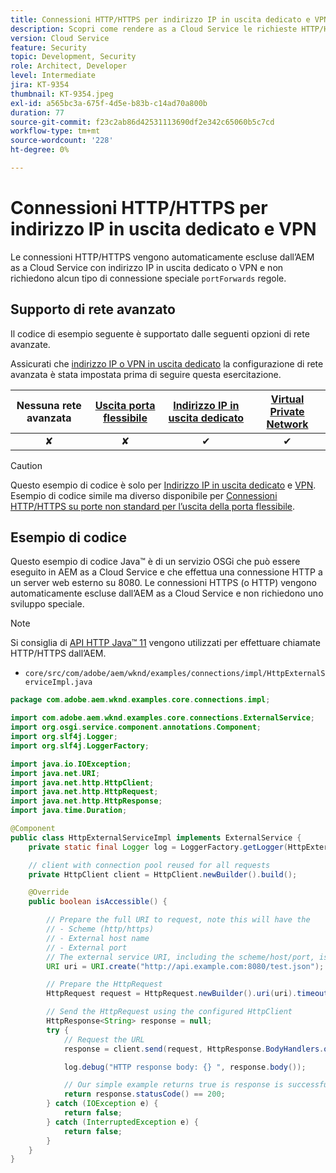 ```yaml
---
title: Connessioni HTTP/HTTPS per indirizzo IP in uscita dedicato e VPN
description: Scopri come rendere as a Cloud Service le richieste HTTP/HTTPS da AEM a servizi web esterni in esecuzione per indirizzo IP in uscita dedicato e VPN
version: Cloud Service
feature: Security
topic: Development, Security
role: Architect, Developer
level: Intermediate
jira: KT-9354
thumbnail: KT-9354.jpeg
exl-id: a565bc3a-675f-4d5e-b83b-c14ad70a800b
duration: 77
source-git-commit: f23c2ab86d42531113690df2e342c65060b5c7cd
workflow-type: tm+mt
source-wordcount: '228'
ht-degree: 0%

---
```


# Connessioni HTTP/HTTPS per indirizzo IP in uscita dedicato e VPN

Le connessioni HTTP/HTTPS vengono automaticamente escluse dall’AEM as a Cloud Service con indirizzo IP in uscita dedicato o VPN e non richiedono alcun tipo di connessione speciale `portForwards` regole.

## Supporto di rete avanzato

Il codice di esempio seguente è supportato dalle seguenti opzioni di rete avanzate.

Assicurati che [indirizzo IP o VPN in uscita dedicato](../advanced-networking.md#advanced-networking) la configurazione di rete avanzata è stata impostata prima di seguire questa esercitazione.

| Nessuna rete avanzata | [Uscita porta flessibile](../flexible-port-egress.md) | [Indirizzo IP in uscita dedicato](../dedicated-egress-ip-address.md) | [Virtual Private Network](../vpn.md) |
|:-----:|:-----:|:------:|:---------:|
| ✘ | ✘ | ✔ | ✔ |

>[!CAUTION]
>
> Questo esempio di codice è solo per [Indirizzo IP in uscita dedicato](../dedicated-egress-ip-address.md) e [VPN](../vpn.md). Esempio di codice simile ma diverso disponibile per [Connessioni HTTP/HTTPS su porte non standard per l’uscita della porta flessibile](./http-on-non-standard-ports-flexible-port-egress.md).

## Esempio di codice

Questo esempio di codice Java™ è di un servizio OSGi che può essere eseguito in AEM as a Cloud Service e che effettua una connessione HTTP a un server web esterno su 8080. Le connessioni HTTPS (o HTTP) vengono automaticamente escluse dall’AEM as a Cloud Service e non richiedono uno sviluppo speciale.

>[!NOTE]
> Si consiglia di [API HTTP Java™ 11](https://docs.oracle.com/en/java/javase/11/docs/api/java.net.http/java/net/http/package-summary.html) vengono utilizzati per effettuare chiamate HTTP/HTTPS dall’AEM.

+ `core/src/com/adobe/aem/wknd/examples/connections/impl/HttpExternalServiceImpl.java`

```java
package com.adobe.aem.wknd.examples.core.connections.impl;

import com.adobe.aem.wknd.examples.core.connections.ExternalService;
import org.osgi.service.component.annotations.Component;
import org.slf4j.Logger;
import org.slf4j.LoggerFactory;

import java.io.IOException;
import java.net.URI;
import java.net.http.HttpClient;
import java.net.http.HttpRequest;
import java.net.http.HttpResponse;
import java.time.Duration;

@Component
public class HttpExternalServiceImpl implements ExternalService {
    private static final Logger log = LoggerFactory.getLogger(HttpExternalServiceImpl.class);

    // client with connection pool reused for all requests
    private HttpClient client = HttpClient.newBuilder().build();

    @Override
    public boolean isAccessible() {

        // Prepare the full URI to request, note this will have the
        // - Scheme (http/https)
        // - External host name
        // - External port
        // The external service URI, including the scheme/host/port, is defined in code, rather than in Cloud Manager portForwards rules.
        URI uri = URI.create("http://api.example.com:8080/test.json");

        // Prepare the HttpRequest
        HttpRequest request = HttpRequest.newBuilder().uri(uri).timeout(Duration.ofSeconds(2)).build();

        // Send the HttpRequest using the configured HttpClient
        HttpResponse<String> response = null;
        try {
            // Request the URL
            response = client.send(request, HttpResponse.BodyHandlers.ofString());

            log.debug("HTTP response body: {} ", response.body());

            // Our simple example returns true is response is successful! (200 status code)
            return response.statusCode() == 200;
        } catch (IOException e) {
            return false;
        } catch (InterruptedException e) {
            return false;
        }
    }
}
```
